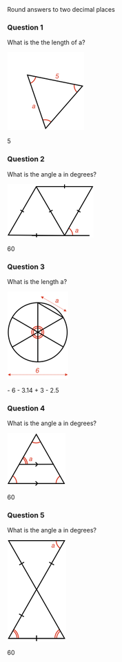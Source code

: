 <html><div class="simple_topic__quiz_instructions">Round answers to two decimal places</div></html>

### Question 1

What is the the length of a?

![](q1.png)

<quiz entry2>5</quiz>


### Question 2

What is the angle a in degrees?

![](q2.png)

<quiz entry2>60</quiz>


### Question 3

What is the length a?

![](q3.png)

<quiz multichoice>
  - 6
  - 3.14
  + 3
  - 2.5
</quiz>


### Question 4

What is the angle a in degrees?

![](q4.png)

<quiz entry2>60</quiz>


### Question 5

What is the angle a in degrees?

![](q5.png)

<quiz entry2>60</quiz>

<!-- 
What is the radius of a circle that has a circumference of $|q1C|$?

<quiz entry2>$|q1R|$</quiz>
 -->

 <!-- <quiz multichoice>
  - 10
  - 15.7
  + 5
  - 2.5
  - 15
</quiz> -->